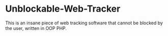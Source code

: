 # Unblockable-Web-Tracker
 This is an insane piece of web tracking software that cannot be blocked by the user, written in OOP PHP.
